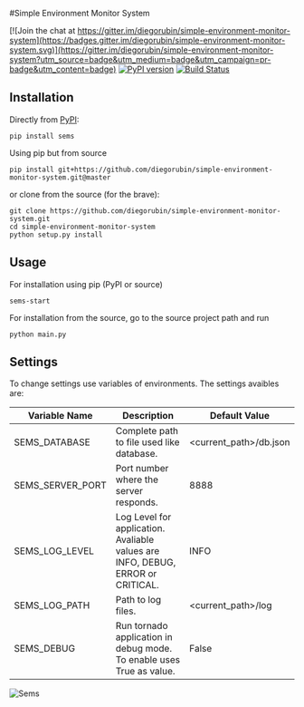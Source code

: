 #Simple Environment Monitor System

[![Join the chat at https://gitter.im/diegorubin/simple-environment-monitor-system](https://badges.gitter.im/diegorubin/simple-environment-monitor-system.svg)](https://gitter.im/diegorubin/simple-environment-monitor-system?utm_source=badge&utm_medium=badge&utm_campaign=pr-badge&utm_content=badge)
[![PyPI version](https://badge.fury.io/py/sems.svg)](https://badge.fury.io/py/sems)
[![Build Status](https://travis-ci.org/diegorubin/simple-environment-monitor-system.svg)](https://travis-ci.org/diegorubin/simple-environment-monitor-system) 

## Installation

Directly from [PyPI](http://pypi.python.org/pypi/sems):

    pip install sems

Using pip but from source

    pip install git+https://github.com/diegorubin/simple-environment-monitor-system.git@master

or clone from the source (for the brave):

    git clone https://github.com/diegorubin/simple-environment-monitor-system.git
    cd simple-environment-monitor-system
    python setup.py install

## Usage

For installation using pip (PyPI or source)

    sems-start 

For installation from the source, go to the source project path and run

    python main.py
    
## Settings

To change settings use variables of environments.
The settings avaibles are:

| Variable Name    | Description                                                                      | Default Value            |
| ---------------- | -------------------------------------------------------------------------------- | ------------------------ |
| SEMS_DATABASE    | Complete path to file used like database.                                        | \<current_path\>/db.json |
| SEMS_SERVER_PORT | Port number where the server responds.                                           | 8888                     |
| SEMS_LOG_LEVEL   | Log Level for application. Avaliable values are INFO, DEBUG, ERROR or CRITICAL.  | INFO                     |
| SEMS_LOG_PATH    | Path to log files.                                                               | \<current_path\>/log     |
| SEMS_DEBUG       | Run tornado application in debug mode. To enable uses True as value.             | False                    | 

![Sems](http://diegorubin.com/images/sems)

